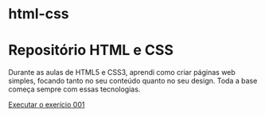 # html-css
<h1>Repositório HTML e CSS</h1>

<p>Durante as aulas de HTML5 e CSS3, aprendi como criar páginas web simples, focando tanto no seu conteúdo quanto no seu design. Toda a base começa sempre com essas tecnologias.</p>
<a href="https://goularte-exe.github.io/html-css/exercicios/ex001/index">Executar o exerício 001</a>